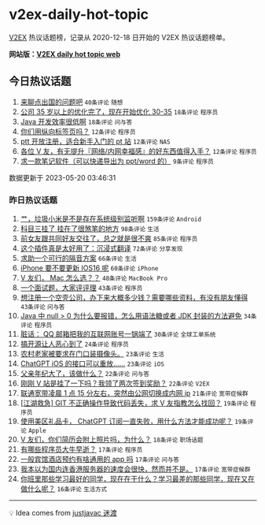 # v2ex-daily-hot-topic

[V2EX](https://www.v2ex.com/) 热议话题榜，记录从 2020-12-18 日开始的 V2EX 热议话题榜单。

**网站版：[V2EX daily hot topic web](https://boojack.github.io/v2ex-daily-hot-topic-web/)**

## 今日热议话题

<!-- TODAY BEGIN -->

1. [来聊点出国的问题吧](https://www.v2ex.com/t/941463) `40条评论` `随想`
1. [公司 35 岁以上的优化完了，现在开始优化 30-35](https://www.v2ex.com/t/941475) `18条评论` `程序员`
1. [Java 开发效率很低啊](https://www.v2ex.com/t/941452) `18条评论` `问与答`
1. [你们用纵向标签页吗？](https://www.v2ex.com/t/941476) `12条评论` `程序员`
1. [ptt 开放注册，适合新手入门的 pt 站](https://www.v2ex.com/t/941465) `12条评论` `NAS`
1. [各位 V 友，有无提升『网络/内网幸福感』的好东西值得入手？](https://www.v2ex.com/t/941458) `12条评论` `程序员`
1. [求一款笔记软件（可以快递导出为 ppt/word 的）](https://www.v2ex.com/t/941459) `9条评论` `程序员`

数据更新于 2023-05-20 03:46:31

<!-- TODAY END -->

### 昨日热议话题

<!-- YESTERDAY BEGIN -->

1. [艹，垃圾小米是不是存在系统级别监听啊](https://www.v2ex.com/t/941185) `159条评论` `Android`
1. [科目三挂了 挂在了很煞笔的地方](https://www.v2ex.com/t/941203) `98条评论` `生活`
1. [前女友跟共同好友交往了，总之就是很不爽](https://www.v2ex.com/t/941242) `85条评论` `程序员`
1. [这个插件真是太好用了：沉浸式翻译](https://www.v2ex.com/t/941217) `72条评论` `分享发现`
1. [求助一个可行的隔音方案](https://www.v2ex.com/t/941237) `66条评论` `生活`
1. [iPhone 要不要更新 IOS16 呢](https://www.v2ex.com/t/941238) `60条评论` `iPhone`
1. [V 友们， Mac 怎么选？？](https://www.v2ex.com/t/941193) `48条评论` `MacBook Pro`
1. [一个面试题，大家评评理](https://www.v2ex.com/t/941363) `43条评论` `程序员`
1. [想注册一个空壳公司，办下来大概多少钱？需要哪些资料，有没有朋友懂得](https://www.v2ex.com/t/941197) `43条评论` `问与答`
1. [Java 中 null > 0 为什么要报错，怎么用语法糖或者 JDK 封装的方法避免](https://www.v2ex.com/t/941309) `34条评论` `程序员`
1. [脏话： QQ 邮箱把我的互联网账号一锅端了](https://www.v2ex.com/t/941408) `30条评论` `全球工单系统`
1. [搞开源让人恶心到了](https://www.v2ex.com/t/941357) `24条评论` `程序员`
1. [农村老家被要求在门口装摄像头。](https://www.v2ex.com/t/941336) `23条评论` `生活`
1. [ChatGPT iOS 的接口可以重放……](https://www.v2ex.com/t/941230) `23条评论` `iOS`
1. [父亲年纪大了，该做什么？](https://www.v2ex.com/t/941341) `22条评论` `问与答`
1. [刚刚 V 站是挂了一下吗？我领了两次签到奖励？](https://www.v2ex.com/t/941192) `22条评论` `V2EX`
1. [联通宽带凌晨 1 点 15 分左右，突然由公网切换成内网 ip](https://www.v2ex.com/t/941160) `21条评论` `宽带症候群`
1. [[江湖救急] GIT 不正确操作导致代码丢失，求 V 友指教怎么找回？](https://www.v2ex.com/t/941333) `19条评论` `程序员`
1. [使用美区礼品卡， ChatGPT 订阅一直失败，用什么方法才能成功呢？](https://www.v2ex.com/t/941327) `19条评论` `Apple`
1. [V 友们，你们简历会附上照片吗，为什么？](https://www.v2ex.com/t/941219) `18条评论` `职场话题`
1. [有哪些程序员大牛早逝？](https://www.v2ex.com/t/941353) `17条评论` `程序员`
1. [一般宾馆酒店预约有啥通用的 app 吗](https://www.v2ex.com/t/941345) `17条评论` `问与答`
1. [我本以为国内连香港服务器的速度会很快，然而并不是。](https://www.v2ex.com/t/941289) `17条评论` `宽带症候群`
1. [你班里那些学习最好的同学，现在在干什么？学习最差的那些同学，现在又在做什么呢？](https://www.v2ex.com/t/941356) `16条评论` `生活方式`

<!-- YESTERDAY END -->

---

💡 Idea comes from [justjavac 迷渡](https://github.com/justjavac/)
